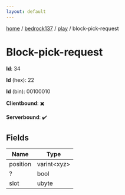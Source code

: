 ```yaml
---
layout: default
---
```


[home](/)  /  [bedrock137](/protocol/bedrock137)  /  [play](/protocol/bedrock137/play)  /  block-pick-request

# Block-pick-request

**Id**: 34

**Id** (hex): 22

**Id** (bin): 00100010

**Clientbound**: ✖️

**Serverbound**: ✔️

## Fields

Name | Type
---|---
position | varint&lt;xyz&gt;
? | bool
slot | ubyte

